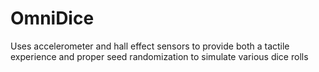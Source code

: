 # OmniDice
Uses accelerometer and hall effect sensors to provide both a tactile experience and proper seed randomization to simulate various dice rolls
